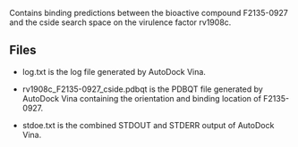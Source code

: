 Contains binding predictions between the bioactive compound F2135-0927 and the cside search space on the virulence factor rv1908c.

## Files

- log.txt is the log file generated by AutoDock Vina.

- rv1908c_F2135-0927_cside.pdbqt is the PDBQT file generated by AutoDock Vina containing the orientation and binding location of F2135-0927.

- stdoe.txt is the combined STDOUT and STDERR output of AutoDock Vina.

